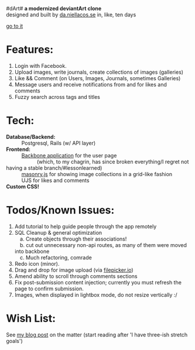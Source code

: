 #dArt#
**a modernized deviantArt clone**  
designed and built by [da.niellacos.se](http://da.niellacos.se/) in, like, ten days

[go to it](http://dart-da.niellacos.se/)

Features:
===
1. Login with Facebook.
2. Upload images, write journals, create collections of images (galleries)
3. Like && Comment (on Users, Images, Journals, sometimes Galleries)
4. Message users and receive notifications from and for likes and comments
5. Fuzzy search across tags and titles

Tech:
===
**Database/Backend:** <br>
&emsp;&emsp;&emsp;Postgresql, Rails (w/ API layer) <br>
**Frontend:** <br>
&emsp;&emsp;&emsp;[Backbone application](http://backbonejs.org/) for the user page<br>
&emsp;&emsp;&emsp;&emsp;&emsp;&emsp;(which, to my chagrin, has since broken everything/I regret not having a stable branch/#lessonlearned)<br>
&emsp;&emsp;&emsp;[masonry.js](http://masonry.desandro.com/) for showing image collections in a grid-like fashion<br>
&emsp;&emsp;&emsp;UJS for likes and comments<br>
**Custom CSS!**

Todos/Known Issues:
===
1. Add tutorial to help guide people through the app remotely
2. SQL Cleanup & general optimization<br>
&emsp;a. Create objects through their associations!<br>
&emsp;b. cut out unnecessary non-api routes, as many of them were moved into backbone<br>
&emsp;c. Much refactoring, comrade<br>
3. Redo icon (minor).
4. Drag and drop for image upload (via [filepicker.io](https://www.inkfilepicker.com/))
5. Amend ability to scroll through comments sections
6. Fix post-submission content injection; currently you must refresh the page to confirm submission.
7. Images, when displayed in lightbox mode, do not resize vertically :/

Wish List:
===
See [my blog post](http://daniellacosse.tumblr.com/post/82960380108/whale-coven-droit-twerp) on the matter (start reading after 'I have three-ish stretch goals')
